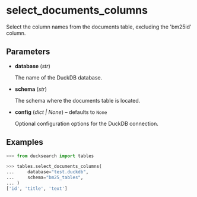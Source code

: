 # select_documents_columns

Select the column names from the documents table, excluding the 'bm25id' column.



## Parameters

- **database** (*str*)

    The name of the DuckDB database.

- **schema** (*str*)

    The schema where the documents table is located.

- **config** (*dict | None*) – defaults to `None`

    Optional configuration options for the DuckDB connection.



## Examples

```python
>>> from ducksearch import tables

>>> tables.select_documents_columns(
...     database="test.duckdb",
...     schema="bm25_tables",
... )
['id', 'title', 'text']
```

